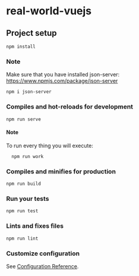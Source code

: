 # real-world-vuejs

## Project setup

```
npm install
```

### Note

Make sure that you have installed json-server:
https://www.npmjs.com/package/json-server

```
npm i json-server
```

### Compiles and hot-reloads for development

```
npm run serve
```

#### Note

To run every thing you will execute:

```
  npm run work
```

### Compiles and minifies for production

```
npm run build
```

### Run your tests

```
npm run test
```

### Lints and fixes files

```
npm run lint
```

### Customize configuration

See [Configuration Reference](https://cli.vuejs.org/config/).
